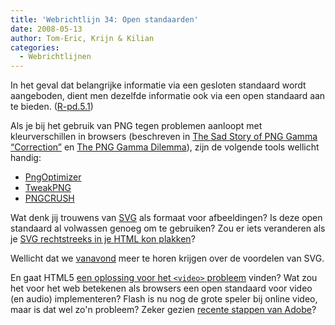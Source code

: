 ```yaml
---
title: 'Webrichtlijn 34: Open standaarden'
date: 2008-05-13
author: Tom-Eric, Krijn & Kilian
categories: 
  - Webrichtlijnen
---
```

In het geval dat belangrijke informatie via een gesloten standaard wordt aangeboden, dient men dezelfde informatie ook via een open standaard aan te bieden. ([R-pd.5.1](http://www.webrichtlijnen.nl/handleiding/ontwikkeling/productie/open-standaarden/#r-pd-5-1))

Als je bij het gebruik van PNG tegen problemen aanloopt met kleurverschillen in browsers (beschreven in [The Sad Story of PNG Gamma “Correction”](http://hsivonen.iki.fi/png-gamma/) en [The PNG Gamma Dilemma](http://morris-photographics.com/photoshop/articles/png-gamma.html)), zijn de volgende tools wellicht handig:

* [PngOptimizer](http://psydk.org/PngOptimizer.php)
* [TweakPNG](http://entropymine.com/jason/tweakpng/)
* [PNGCRUSH](http://pmt.sourceforge.net/pngcrush/)

Wat denk jij trouwens van [SVG](http://www.w3.org/Graphics/SVG/) als formaat voor afbeeldingen? Is deze open standaard al volwassen genoeg om te gebruiken? Zou er iets veranderen als je [SVG rechtstreeks in je HTML kon plakken](http://intertwingly.net/blog/2008/04/11/SVG-and-MathML-Annexes-to-HTML5)?

Wellicht dat we [vanavond](/blog/2008/05/herinnering-bijeenkomst-13-mei) meer te horen krijgen over de voordelen van SVG.

En gaat HTML5 [een oplossing voor het `<video>` probleem](http://www.w3.org/QA/2007/12/when_will_html_5_support_soone.html) vinden? Wat zou het voor het web betekenen als browsers een open standaard voor video (en audio) implementeren? Flash is nu nog de grote speler bij online video, maar is dat wel zo'n probleem? Zeker gezien [recente stappen van Adobe](http://www.adobe.com/openscreenproject/)?
